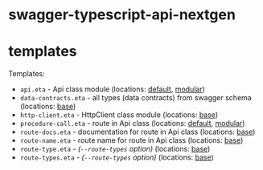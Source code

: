 # swagger-typescript-api-nextgen

# templates

Templates:  
- `api.eta` - Api class module (locations: [default](https://github.com/grandsilence/swagger-typescript-api-nextgen/tree/master/templates/default/api.eta), [modular](https://github.com/grandsilence/swagger-typescript-api-nextgen/tree/master/templates/modular/api.eta))  
- `data-contracts.eta` - all types (data contracts) from swagger schema (locations: [base](https://github.com/grandsilence/swagger-typescript-api-nextgen/tree/master/templates/base/data-contracts.eta))  
- `http-client.eta` - HttpClient class module (locations: [base](https://github.com/grandsilence/swagger-typescript-api-nextgen/tree/master/templates/base/http-client.eta))  
- `procedure-call.eta` - route in Api class (locations: [default](https://github.com/grandsilence/swagger-typescript-api-nextgen/tree/master/templates/default/procedure-call.eta), [modular](https://github.com/grandsilence/swagger-typescript-api-nextgen/tree/master/templates/modular/procedure-call.eta))  
- `route-docs.eta` - documentation for route in Api class (locations: [base](https://github.com/grandsilence/swagger-typescript-api-nextgen/tree/master/templates/base/route-docs.eta))  
- `route-name.eta` - route name for route in Api class (locations: [base](https://github.com/grandsilence/swagger-typescript-api-nextgen/tree/master/templates/base/route-name.eta))  
- `route-type.eta` - *(`--route-types` option)* (locations: [base](https://github.com/grandsilence/swagger-typescript-api-nextgen/tree/master/templates/base/route-type.eta))  
- `route-types.eta` - *(`--route-types` option)* (locations: [base](https://github.com/grandsilence/swagger-typescript-api-nextgen/tree/master/templates/base/route-types.eta))  
